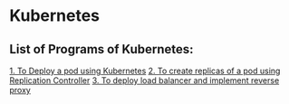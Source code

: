 # Kubernetes
## List of Programs of Kubernetes:

[1. To Deploy a pod using Kubernetes](https://github.com/manan-bedi2908/Kubernetes-/blob/main/pod.yml) 
[2. To create replicas of a pod using Replication Controller](https://github.com/manan-bedi2908/Kubernetes-/blob/main/rc.yml)
[3. To deploy load balancer and implement reverse proxy](https://github.com/manan-bedi2908/Kubernetes-/blob/main/svc.yml)
